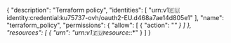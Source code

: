 
{
  "description": "Terraform policy",
  "identities": [
    "urn:v1:eu:identity:credential:ku75737-ovh/oauth2-EU.d468a7ae14d805e1"
  ],
  "name": "terraform_policy",
  "permissions": {
    "allow": [
      {
        "action": "*"
      }
    ]
  },
  "resources": [
    {
        "urn": "urn:v1:eu:resource:*:*"
    }
  ]
}
